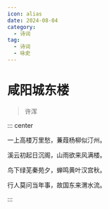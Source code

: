 ```yaml
---
icon: alias
date: 2024-08-04
category:
  - 诗词
tag:
  - 诗词
  - 咏史
---
```


# 咸阳城东楼

> 许浑

<!-- more -->

::: center

一上高楼万里愁，蒹葭杨柳似汀州。

溪云初起日沉阁，山雨欲来风满楼。

鸟下绿芜秦苑夕，蝉鸣黄叶汉宫秋。

行人莫问当年事，故国东来渭水流。

:::